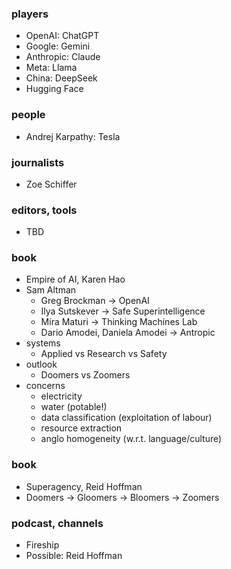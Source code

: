 
### players

* OpenAI: ChatGPT
* Google: Gemini
* Anthropic: Claude 
* Meta: Llama
* China: DeepSeek 
* Hugging Face

### people

* Andrej Karpathy: Tesla

### journalists

* Zoe Schiffer

### editors, tools

* TBD

### book

* Empire of AI, Karen Hao
* Sam Altman
    - Greg Brockman -> OpenAI
    - Ilya Sutskever -> Safe Superintelligence
    - Mira Maturi -> Thinking Machines Lab
    - Dario Amodei, Daniela Amodei -> Antropic
* systems
    - Applied vs Research vs Safety
* outlook
    - Doomers vs Zoomers
* concerns
    - electricity
    - water (potable!)
    - data classification (exploitation of labour)
    - resource extraction
    - anglo homogeneity (w.r.t. language/culture) 

### book

* Superagency, Reid Hoffman
* Doomers -> Gloomers -> Bloomers -> Zoomers

### podcast, channels

* Fireship
* Possible: Reid Hoffman
